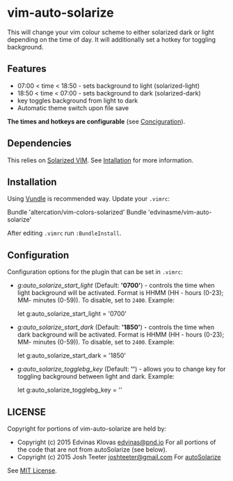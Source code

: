 # vim-auto-solarize

This will change your vim colour scheme to either solarized dark or light
depending on the time of day. It will additionally set a hotkey for
toggling background.

## Features

- 07:00 < time < 18:50 - sets background to light (solarized-light)
- 18:50 < time < 07:00 - sets background to dark (solarized-dark)
- <F8> key toggles background from light to dark
- Automatic theme switch upon file save

**The times and hotkeys are configurable** (see
[Conciguration](#Configuration)).

## Dependencies

This relies on [Solarized
VIM](http://ethanschoonover.com/solarized/vim-colors-solarized). See
[Intallation](#Installation) for more information.

## Installation

Using [Vundle](https://github.com/gmarik/Vundle.vim) is recommended way.
Update your `.vimrc`:

   Bundle 'altercation/vim-colors-solarized'
   Bundle 'edvinasme/vim-auto-solarize'

After editing `.vimrc` run `:BundleInstall`.

## Configuration

Configuration options for the plugin that can be set in `.vimrc`:
- *g:auto_solarize_start_light* (Default: **'0700'**) - controls the time when
  light background will be activated. Format is HHMM (HH - hours (0-23); MM-
  minutes (0-59)). To disable, set to `2400`. Example:

    let g:auto_solarize_start_light = '0700'

- *g:auto_solarize_start_dark* (Default: **'1850'**) - controls the time when
  dark background will be activated. Format is HHMM (HH - hours (0-23); MM-
  minutes (0-59)). To disable, set to `2400`. Example:

    let g:auto_solarize_start_dark = '1850'

- *g:auto_solarize_togglebg_key* (Default: **'<F8>'**) - allows you to change
  key for toggling background between light and dark. Example:

    let g:auto_solarize_togglebg_key = '<F8>'

## LICENSE

Copyright for portions of vim-auto-solarize are held by:
- Copyright (c) 2015 Edvinas Klovas <edvinas@pnd.io>
  For all portions of the code that are not from autoSolarize (see below).
- Copyright (c) 2015 Josh Teeter <joshteeter@gmail.com>
  For [autoSolarize](www.vim.org/scripts/script.php?script_id=5210)

See [MIT License](LICENSE).
